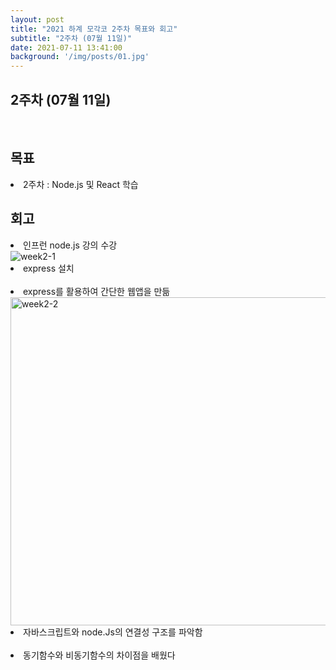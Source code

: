 ```yaml
---
layout: post
title: "2021 하계 모각코 2주차 목표와 회고"
subtitle: "2주차 (07월 11일)"
date: 2021-07-11 13:41:00
background: '/img/posts/01.jpg'
---
```

<h2>2주차 (07월 11일)</h2><br>
<h2 class="section-heading">목표</h2>

<p><li>2주차 : Node.js 및 React 학습</li></p>



<h2 class="section-heading">회고</h2>

<p>
<li>인프런 node.js 강의 수강</li>
<img alt="week2-1" src="https://user-images.githubusercontent.com/73513965/125186874-b3253100-e267-11eb-8472-84c1e1cea6bb.png">  <br/>

<li>express 설치</li><br/>

<li>express를 활용하여 간단한 웹앱을 만듦</li>
<img width="525" alt="week2-2" src="https://user-images.githubusercontent.com/73513965/125186875-b4565e00-e267-11eb-8b4a-2ee542e0dd00.png"><br/>
<li>자바스크립트와 node.Js의 연결성 구조를 파악함</li><br/>
<li>동기함수와 비동기함수의 차이점을 배웠다</li><br/>
</p>

